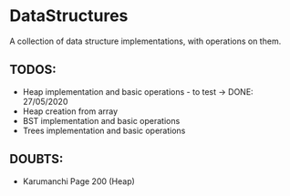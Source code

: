 # DataStructures

A collection of data structure implementations, with operations on them.

## TODOS:

- Heap implementation and basic operations - to test -> DONE: 27/05/2020
- Heap creation from array
- BST implementation and basic operations
- Trees implementation and basic operations

## DOUBTS:

- Karumanchi Page 200 (Heap)

